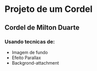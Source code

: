 # Projeto de um Cordel 

## Cordel de Milton Duarte

### Usando tecnicas de:
* Imagem de fundo
* Efeito Parallax
* Backgrond-attachment